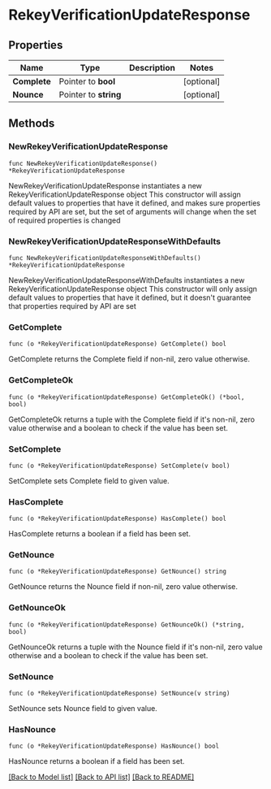 # RekeyVerificationUpdateResponse


## Properties

Name | Type | Description | Notes
------------ | ------------- | ------------- | -------------
**Complete** | Pointer to **bool** |  | [optional] 
**Nounce** | Pointer to **string** |  | [optional] 



## Methods


### NewRekeyVerificationUpdateResponse

`func NewRekeyVerificationUpdateResponse() *RekeyVerificationUpdateResponse`

NewRekeyVerificationUpdateResponse instantiates a new RekeyVerificationUpdateResponse object
This constructor will assign default values to properties that have it defined,
and makes sure properties required by API are set, but the set of arguments
will change when the set of required properties is changed

### NewRekeyVerificationUpdateResponseWithDefaults

`func NewRekeyVerificationUpdateResponseWithDefaults() *RekeyVerificationUpdateResponse`

NewRekeyVerificationUpdateResponseWithDefaults instantiates a new RekeyVerificationUpdateResponse object
This constructor will only assign default values to properties that have it defined,
but it doesn't guarantee that properties required by API are set


### GetComplete

`func (o *RekeyVerificationUpdateResponse) GetComplete() bool`

GetComplete returns the Complete field if non-nil, zero value otherwise.

### GetCompleteOk

`func (o *RekeyVerificationUpdateResponse) GetCompleteOk() (*bool, bool)`

GetCompleteOk returns a tuple with the Complete field if it's non-nil, zero value otherwise
and a boolean to check if the value has been set.

### SetComplete

`func (o *RekeyVerificationUpdateResponse) SetComplete(v bool)`

SetComplete sets Complete field to given value.


### HasComplete

`func (o *RekeyVerificationUpdateResponse) HasComplete() bool`

HasComplete returns a boolean if a field has been set.




### GetNounce

`func (o *RekeyVerificationUpdateResponse) GetNounce() string`

GetNounce returns the Nounce field if non-nil, zero value otherwise.

### GetNounceOk

`func (o *RekeyVerificationUpdateResponse) GetNounceOk() (*string, bool)`

GetNounceOk returns a tuple with the Nounce field if it's non-nil, zero value otherwise
and a boolean to check if the value has been set.

### SetNounce

`func (o *RekeyVerificationUpdateResponse) SetNounce(v string)`

SetNounce sets Nounce field to given value.


### HasNounce

`func (o *RekeyVerificationUpdateResponse) HasNounce() bool`

HasNounce returns a boolean if a field has been set.









[[Back to Model list]](../README.md#documentation-for-models) [[Back to API list]](../README.md#documentation-for-api-endpoints) [[Back to README]](../README.md)


